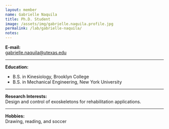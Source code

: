 ```yaml
---
layout: member
name: Gabrielle Naquila
title: Ph.D. Student
image: /assets/img/gabrielle.naquila.profile.jpg
permalink: /lab/gabrielle-naquila/
notes:
---
```


**E-mail:**  
gabrielle.naquila@utexas.edu

---

**Education:**  
- B.S. in Kinesiology, Brooklyn College  
- B.S. in Mechanical Engineering, New York University

---

**Research Interests:**  
Design and control of exoskeletons for rehabilitation applications.

---

**Hobbies:**  
Drawing, reading, and soccer
